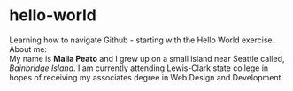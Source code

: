 # hello-world
Learning how to navigate Github - starting with the Hello World exercise. <br>
About me: <br>
My name is <strong>Malia Peato</strong> and I grew up on a small island near Seattle called, <em>Bainbridge Island</em>. I am currently attending Lewis-Clark state college in hopes of receiving my associates degree in Web Design and Development.
